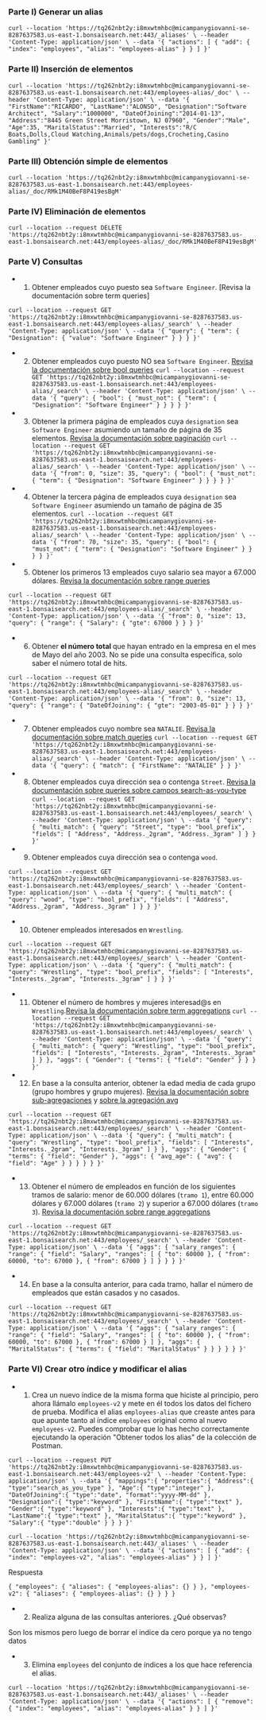 
### Parte I) Generar un alias

``
curl --location 'https://tq262nbt2y:i8mxwtmhbc@micampanygiovanni-se-8287637583.us-east-1.bonsaisearch.net:443/_aliases' \
--header 'Content-Type: application/json' \
--data '{
"actions": [
{
"add": {
"index": "employees",
"alias": "employees-alias"
}
}
]
}'
``
### Parte II) Inserción de elementos

``
curl --location 'https://tq262nbt2y:i8mxwtmhbc@micampanygiovanni-se-8287637583.us-east-1.bonsaisearch.net:443/employees-alias/_doc' \
--header 'Content-Type: application/json' \
--data '{
"FirstName":"RICARDO",
"LastName":"ALONSO",
"Designation":"Software Architect",
"Salary":"1000000",
"DateOfJoining":"2014-01-13",
"Address":"8445 Green Street Morristown, NJ 07960",
"Gender":"Male",
"Age":35,
"MaritalStatus":"Married",
"Interests":"R/C Boats,Dolls,Cloud Watching,Animals/pets/dogs,Crocheting,Casino Gambling"
}'
``

### Parte III) Obtención simple de elementos
``
curl --location 'https://tq262nbt2y:i8mxwtmhbc@micampanygiovanni-se-8287637583.us-east-1.bonsaisearch.net:443/employees-alias/_doc/RMk1M40BeF8P419esBgM'
``

### Parte IV) Eliminación de elementos
``
curl --location --request DELETE 'https://tq262nbt2y:i8mxwtmhbc@micampanygiovanni-se-8287637583.us-east-1.bonsaisearch.net:443/employees-alias/_doc/RMk1M40BeF8P419esBgM'
``

### Parte V) Consultas
- 1) Obtener empleados cuyo puesto sea ``Software Engineer``. [Revisa la documentación sobre term queries]

``
curl --location --request GET 'https://tq262nbt2y:i8mxwtmhbc@micampanygiovanni-se-8287637583.us-east-1.bonsaisearch.net:443/employees-alias/_search' \
--header 'Content-Type: application/json' \
--data '{
"query": {
"term": {
"Designation": {
"value": "Software Engineer"
}
}
}
}'
``

- 2) Obtener empleados cuyo puesto NO sea ``Software Engineer``. [Revisa la documentación sobre bool queries](https://www.elastic.co/guide/en/elasticsearch/reference/7.10/query-dsl-bool-query.html)
``
     curl --location --request GET 'https://tq262nbt2y:i8mxwtmhbc@micampanygiovanni-se-8287637583.us-east-1.bonsaisearch.net:443/employees-alias/_search' \
     --header 'Content-Type: application/json' \
     --data '{
     "query": {
     "bool": {
     "must_not": {
     "term": { "Designation": "Software Engineer" }
     }
     }
     }
     }'
``

- 3) Obtener la primera página de empleados cuya ``designation`` sea ``Software Engineer`` asumiendo un tamaño de página de 35 elementos. [Revisa la documentación sobre paginación](https://www.elastic.co/guide/en/elasticsearch/reference/7.10/paginate-search-results.html)
``
     curl --location --request GET 'https://tq262nbt2y:i8mxwtmhbc@micampanygiovanni-se-8287637583.us-east-1.bonsaisearch.net:443/employees-alias/_search' \
     --header 'Content-Type: application/json' \
     --data '{
     "from": 0,
     "size": 35,
     "query": {
     "bool": {
     "must_not": {
     "term": { "Designation": "Software Engineer" }
     }
     }
     }
     }'
``

- 4) Obtener la tercera página de empleados cuya ``designation`` sea ``Software Engineer`` asumiendo un tamaño de página de 35 elementos.
``
     curl --location --request GET 'https://tq262nbt2y:i8mxwtmhbc@micampanygiovanni-se-8287637583.us-east-1.bonsaisearch.net:443/employees-alias/_search' \
     --header 'Content-Type: application/json' \
     --data '{
     "from": 70,
     "size": 35,
     "query": {
     "bool": {
     "must_not": {
     "term": { "Designation": "Software Engineer" }
     }
     }
     }
     }'
``

- 5) Obtener los primeros 13 empleados cuyo salario sea mayor a 67.000 dólares. [Revisa la documentación sobre range queries](https://www.elastic.co/guide/en/elasticsearch/reference/7.10/query-dsl-range-query.html)

``
curl --location --request GET 'https://tq262nbt2y:i8mxwtmhbc@micampanygiovanni-se-8287637583.us-east-1.bonsaisearch.net:443/employees-alias/_search' \
--header 'Content-Type: application/json' \
--data '{
"from": 0,
"size": 13,
"query": {
"range": {
"Salary": {
"gte": 67000
}
}
}
}'
``
- 6) Obtener <b> el número total </b> que hayan entrado en la empresa en el mes de Mayo del año 2003. No se pide una consulta específica, solo saber el número total de hits.

``
curl --location --request GET 'https://tq262nbt2y:i8mxwtmhbc@micampanygiovanni-se-8287637583.us-east-1.bonsaisearch.net:443/employees-alias/_search' \
--header 'Content-Type: application/json' \
--data '{
"from": 0,
"size": 13,
"query": {
"range": {
"DateOfJoining": {
"gte": "2003-05-01"
}
}
}
}'
``

- 7) Obtener empleados cuyo nombre sea ``NATALIE``. [Revisa la documentación sobre match queries](https://www.elastic.co/guide/en/elasticsearch/reference/7.10/query-dsl-match-query.html)
``
     curl --location --request GET 'https://tq262nbt2y:i8mxwtmhbc@micampanygiovanni-se-8287637583.us-east-1.bonsaisearch.net:443/employees-alias/_search' \
     --header 'Content-Type: application/json' \
     --data '{
     "query": {
     "match": {
     "FirstName": "NATALIE"
     }
     }
     }'
``
- 8) Obtener empleados cuya dirección sea o contenga ``Street``. [Revisa la documentación sobre queries sobre campos search-as-you-type](https://www.elastic.co/guide/en/elasticsearch/reference/7.10/search-as-you-type.html)
``
     curl --location --request GET 'https://tq262nbt2y:i8mxwtmhbc@micampanygiovanni-se-8287637583.us-east-1.bonsaisearch.net:443/employees/_search' \
     --header 'Content-Type: application/json' \
     --data '{
     "query": {
     "multi_match": {
     "query": "Street",
     "type": "bool_prefix",
     "fields": [
     "Address",
     "Address._2gram",
     "Address._3gram"
     ]
     }
     }
     }'
``
- 9) Obtener empleados cuya dirección sea o contenga ``wood``.

``
curl --location --request GET 'https://tq262nbt2y:i8mxwtmhbc@micampanygiovanni-se-8287637583.us-east-1.bonsaisearch.net:443/employees/_search' \
--header 'Content-Type: application/json' \
--data '{
"query": {
"multi_match": {
"query": "wood",
"type": "bool_prefix",
"fields": [
"Address",
"Address._2gram",
"Address._3gram"
]
}
}
}'
``

- 10) Obtener empleados interesados en ``Wrestling``.

``
curl --location --request GET 'https://tq262nbt2y:i8mxwtmhbc@micampanygiovanni-se-8287637583.us-east-1.bonsaisearch.net:443/employees/_search' \
--header 'Content-Type: application/json' \
--data '{
"query": {
"multi_match": {
"query": "Wrestling",
"type": "bool_prefix",
"fields": [
"Interests",
"Interests._2gram",
"Interests._3gram"
]
}
}
}'
``
- 11) Obtener el número de hombres y mujeres interesad@s en ``Wrestling``.[Revisa la documentación sobre term aggregations](https://www.elastic.co/guide/en/elasticsearch/reference/7.10/search-aggregations-bucket-terms-aggregation.html)
``
      curl --location --request GET 'https://tq262nbt2y:i8mxwtmhbc@micampanygiovanni-se-8287637583.us-east-1.bonsaisearch.net:443/employees/_search' \
      --header 'Content-Type: application/json' \
      --data '{
      "query": {
      "multi_match": {
      "query": "Wrestling",
      "type": "bool_prefix",
      "fields": [
      "Interests",
      "Interests._2gram",
      "Interests._3gram"
      ]
      }
      },
      "aggs": {
      "Gender": {
      "terms": {
      "field": "Gender"
      }
      }
      }
      }'
``

- 12) En base a la consulta anterior, obtener la edad media de cada grupo (grupo hombres y grupo mujeres). [Revisa la documentación sobre sub-agregaciones](https://www.elastic.co/guide/en/elasticsearch/reference/7.10/search-aggregations.html) y [sobre la agregación avg](https://www.elastic.co/guide/en/elasticsearch/reference/7.10/search-aggregations-metrics-avg-aggregation.html)

``
curl --location --request GET 'https://tq262nbt2y:i8mxwtmhbc@micampanygiovanni-se-8287637583.us-east-1.bonsaisearch.net:443/employees/_search' \
--header 'Content-Type: application/json' \
--data '{
"query": {
"multi_match": {
"query": "Wrestling",
"type": "bool_prefix",
"fields": [
"Interests",
"Interests._2gram",
"Interests._3gram"
]
}
},
"aggs": {
"Gender": {
"terms": {
"field": "Gender"
},
"aggs": {
"avg_age": {
"avg": {
"field": "Age"
}
}
}
}
}
}'
``
- 13) Obtener el número de empleados en función de los siguientes tramos de salario: menor de 60.000 dólares (``tramo 1``), entre 60.000 dólares y 67.000 dólares (``tramo 2``) y superior a 67.000 dólares (``tramo 3``). [Revisa la documentación sobre range aggregations](https://www.elastic.co/guide/en/elasticsearch/reference/7.10/search-aggregations-bucket-range-aggregation.html)

``
curl --location --request GET 'https://tq262nbt2y:i8mxwtmhbc@micampanygiovanni-se-8287637583.us-east-1.bonsaisearch.net:443/employees/_search' \
--header 'Content-Type: application/json' \
--data '{
"aggs": {
"salary_ranges": {
"range": {
"field": "Salary",
"ranges": [
{
"to": 60000
},
{
"from": 60000,
"to": 67000
},
{
"from": 67000
}
]
}
}
}
}'
``

- 14) En base a la consulta anterior, para cada tramo, hallar el número de empleados que están casados y no casados.

``
curl --location --request GET 'https://tq262nbt2y:i8mxwtmhbc@micampanygiovanni-se-8287637583.us-east-1.bonsaisearch.net:443/employees/_search' \
--header 'Content-Type: application/json' \
--data '{
"aggs": {
"salary_ranges": {
"range": {
"field": "Salary",
"ranges": [
{
"to": 60000
},
{
"from": 60000,
"to": 67000
},
{
"from": 67000
}
]
},
"aggs": {
"MaritalStatus": {
"terms": {
"field": "MaritalStatus"
}
}
}
}
}
}'
``


### Parte VI) Crear otro índice y modificar el alias
- 1) Crea un nuevo índice de la misma forma que hiciste al principio, pero ahora llámalo ``employees-v2`` y mete en él todos los datos del fichero de prueba. Modifica el alias ``employees-alias`` que creaste antes para que apunte tanto al índice ``employees`` original como al nuevo ``employees-v2``. Puedes comprobar que lo has hecho correctamente ejecutando la operación "Obtener todos los alias" de la colección de Postman.

``
curl --location --request PUT 'https://tq262nbt2y:i8mxwtmhbc@micampanygiovanni-se-8287637583.us-east-1.bonsaisearch.net:443/employees-v2' \
--header 'Content-Type: application/json' \
--data '{
"mappings":{
"properties":{
"Address":{
"type":"search_as_you_type"
},
"Age":{
"type":"integer"
},
"DateOfJoining":{
"type":"date",
"format":"yyyy-MM-dd"
},
"Designation":{
"type":"keyword"
},
"FirstName":{
"type":"text"
},
"Gender":{
"type":"keyword"
},
"Interests":{
"type":"text"
},
"LastName":{
"type":"text"
},
"MaritalStatus":{
"type":"keyword"
},
"Salary":{
"type":"double"
}
}
}
}'
``

``
curl --location 'https://tq262nbt2y:i8mxwtmhbc@micampanygiovanni-se-8287637583.us-east-1.bonsaisearch.net:443/_aliases' \
--header 'Content-Type: application/json' \
--data '{
"actions": [
{
"add": {
"index": "employees-v2",
"alias": "employees-alias"
}
}
]
}'
``

Respuesta

``
{
"employees": {
"aliases": {
"employees-alias": {}
}
},
"employees-v2": {
"aliases": {
"employees-alias": {}
}
}
}
``

- 2) Realiza alguna de las consultas anteriores. ¿Qué observas?

Son los mismos pero luego de borrar el indice da cero porque ya no tengo datos

- 3) Elimina ``employees`` del conjunto de índices a los que hace referencia el alias.

``
curl --location 'https://tq262nbt2y:i8mxwtmhbc@micampanygiovanni-se-8287637583.us-east-1.bonsaisearch.net:443/_aliases' \
--header 'Content-Type: application/json' \
--data '{
"actions": [
{
"remove": {
"index": "employees",
"alias": "employees-alias"
}
}
]
}'
``